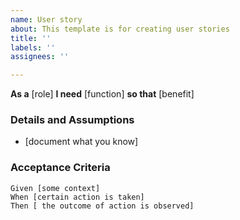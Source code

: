 ```yaml
---
name: User story
about: This template is for creating user stories
title: ''
labels: ''
assignees: ''

---
```


**As a** [role]
**I need** [function]
**so that** [benefit]

### Details and Assumptions
* [document what you know]

### Acceptance Criteria

```gherkin
Given [some context]
When [certain action is taken]
Then [ the outcome of action is observed]
```
